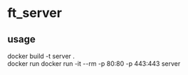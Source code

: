 # ft_server
## usage
docker build -t server .  
docker run docker run -it --rm -p 80:80 -p 443:443 server
